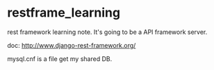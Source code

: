 # restframe_learning
rest framework learning note.
It's going to be a API framework server.

doc:
http://www.django-rest-framework.org/

mysql.cnf is a file get my shared DB.